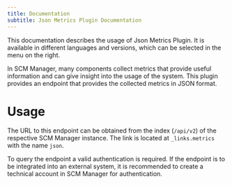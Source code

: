 ```yaml
---
title: Documentation
subtitle: Json Metrics Plugin Documentation
---
```

This documentation describes the usage of Json Metrics Plugin. It is available in different languages and versions, which can be selected in the menu on the right.

In SCM Manager, many components collect metrics that provide useful information and can give insight into the usage of the system. This plugin provides an endpoint that provides the collected metrics in JSON format.

# Usage

The URL to this endpoint can be obtained from the index (`/api/v2`) of the respective SCM Manager instance. The link is located at `_links.metrics` with the name `json`.

To query the endpoint a valid authentication is required. If the endpoint is to be integrated into an external system, it is recommended to create a technical account in SCM Manager for authentication.
